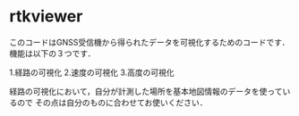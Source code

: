 # rtkviewer
このコードはGNSS受信機から得られたデータを可視化するためのコードです．
機能は以下の３つです．

1.経路の可視化
2.速度の可視化
3.高度の可視化

経路の可視化において，自分が計測した場所を基本地図情報のデータを使っているので
その点は自分のものに合わせてお使いください．
